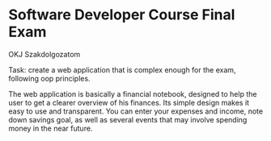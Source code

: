 # Software Developer Course Final Exam

OKJ Szakdolgozatom

Task: create a web application that is complex enough for the exam, following oop principles.

The web application is basically a financial notebook, designed to help the user to get a clearer overview of his finances. Its simple design makes it easy to use and transparent. You can enter your expenses and income, note down savings goal, as well as several events that may involve spending money in the near future.

